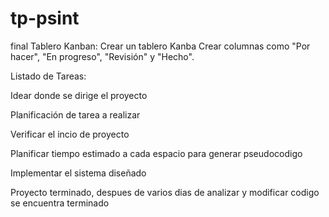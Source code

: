 # tp-psint
final
Tablero Kanban:
Crear un tablero Kanba
Crear columnas como "Por hacer", "En progreso", "Revisión" y "Hecho".

Listado de Tareas:

Idear donde se dirige el proyecto

Planificación de tarea a realizar

Verificar el incio de proyecto

Planificar tiempo estimado a cada espacio para generar pseudocodigo

Implementar el sistema diseñado

Proyecto terminado, despues de varios dias de analizar y modificar codigo se encuentra terminado

